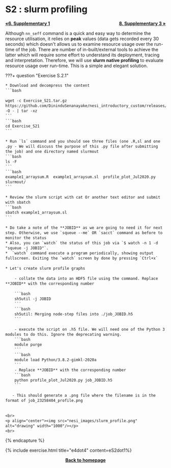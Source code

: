 # S2 : slurm profiling

<p style="text-align:left;">
    <b><a class="btn" href="https://genomicsaotearoa.github.io/Workshop-Bash_Scripting_And_HPC_Job_Scheduler/workshop_material/6_supplementary_1.html" style="background: var(--bs-green);font-weight:bold">&laquo;6. Supplementary 1</a></b>
    <span style="float:right;">
    <b><a class="btn" href="https://genomicsaotearoa.github.io/Workshop-Bash_Scripting_And_HPC_Job_Scheduler/workshop_material/8_supplementary_3.html" style="background: var(--bs-green);font-weight:bold">8. Supplementary 3  &raquo;</a></b>
    </span>
</p>

Although `nn_seff` command is a quick and easy way to determine the resource utilisation, it relies on **peak** values (data gets recorded every 30 seconds) which doesn't allows us to examine resource usage over the run-time of the job. There are number of in-built/external tools to achieve the latter which will require some effort to understand its deployment, tracing and interpretation. Therefore, we will use **slurm native profiling** to evaluate resource usage over run-time. This is a simple and elegant solution.

???+ question "Exercise S.2.1"

    * Download and decompress the content
    ```bash

    wget -c Exercise_S21.tar.gz https://github.com/DininduSenanayake/nesi_introductory_custom/releases/download/v1.0/Exercise_S21.tar.gz -O - | tar -xz
    ```
    ```bash
    cd Exercise_S21
    ```

    * Run `ls` command and you should see three files (one .R,sl and one .py - We will discuss the purpose of this .py file after submitting the job) and one directory named slurmout
    ```bash
    ls -F
    ```
    ```bash
    example1_arraysum.R  example1_arraysum.sl  profile_plot_Jul2020.py  slurmout/
    ```

    * Review the slurm script with cat Or another text editor and submit with sbatch
    ```bash
    sbatch example1_arraysum.sl 
    ```
    
    * Do take a note of the **JOBID** as we are going to need it for next step. Otherwise, we use `squeue --me` OR `sacct` command as before to monitor the status
    * Also, you can `watch` the status of this job via `$ watch -n 1 -d "squeue -j JOBID"`. 
    *  `watch` command execute a program periodically, showing output fullscreen. Exiting the `watch` screen by done by pressing `Ctrl+x` 

    * Let's create slurm profile graphs

        - collate the data into an HDF5 file using the command. Replace **JOBID** with the corresponding number 

        ```bash
        sh5util -j JOBID
        ```
        ```bash
        sh5util: Merging node-step files into ./job_JOBID.h5
        ```

        - execute the script on .h5 file. We will need one of the Python 3 modules to do this. Ignore the deprecating warning. 
        ```bash
        module purge 
        ```
        ```bash
        module load Python/3.8.2-gimkl-2020a
        ```
        - Replace **JOBID** with the corresponding number
        ```bash
        python profile_plot_Jul2020.py job_JOBID.h5
        ```

       - This should generate a .png file where the filename is in the format of job_23258404_profile.png


    <br>
    <p align="center"><img src="nesi_images/slurm_profile.png" alt="drawing" width="1000"/></p> 
    <br>

{% endcapture %}

{% include exercise.html title="e4dot4" content=eS2dot1%}


<p align="center"><b><a href="https://genomicsaotearoa.github.io/Workshop-Bash_Scripting_And_HPC_Job_Scheduler/">Back to homepage</a></b></p>